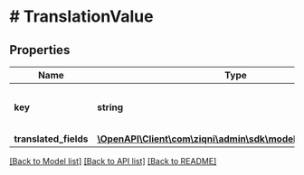 # # TranslationValue

## Properties

Name | Type | Description | Notes
------------ | ------------- | ------------- | -------------
**key** | **string** | This is the field from language key | [optional]
**translated_fields** | [**\OpenAPI\Client\com\ziqni\admin\sdk\model\TranslatedField[]**](TranslatedField.md) |  | [optional]

[[Back to Model list]](../../README.md#models) [[Back to API list]](../../README.md#endpoints) [[Back to README]](../../README.md)
